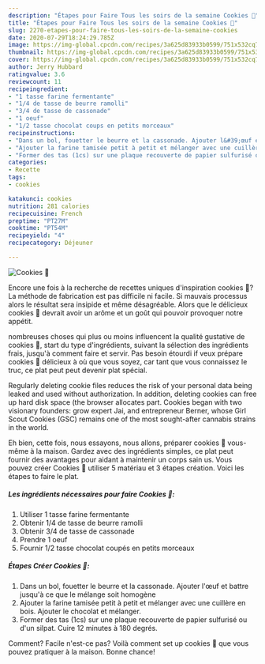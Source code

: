 ```yaml
---
description: "Étapes pour Faire Tous les soirs de la semaine Cookies 🍪"
title: "Étapes pour Faire Tous les soirs de la semaine Cookies 🍪"
slug: 2270-etapes-pour-faire-tous-les-soirs-de-la-semaine-cookies
date: 2020-07-29T18:24:29.785Z
image: https://img-global.cpcdn.com/recipes/3a625d83933b0599/751x532cq70/cookies-🍪-photo-principale-de-la-recette.jpg
thumbnail: https://img-global.cpcdn.com/recipes/3a625d83933b0599/751x532cq70/cookies-🍪-photo-principale-de-la-recette.jpg
cover: https://img-global.cpcdn.com/recipes/3a625d83933b0599/751x532cq70/cookies-🍪-photo-principale-de-la-recette.jpg
author: Jerry Hubbard
ratingvalue: 3.6
reviewcount: 11
recipeingredient:
- "1 tasse farine fermentante"
- "1/4 de tasse de beurre ramolli"
- "3/4 de tasse de cassonade"
- "1 oeuf"
- "1/2 tasse chocolat coups en petits morceaux"
recipeinstructions:
- "Dans un bol, fouetter le beurre et la cassonade. Ajouter l&#39;œuf et battre jusqu&#39;à ce que le mélange soit homogène"
- "Ajouter la farine tamisée petit à petit et mélanger avec une cuillère en bois. Ajouter le chocolat et mélanger."
- "Former des tas (1cs) sur une plaque recouverte de papier sulfurisé ou d&#39;un silpat. Cuire 12 minutes à 180 degrés."
categories:
- Recette
tags:
- cookies

katakunci: cookies 
nutrition: 281 calories
recipecuisine: French
preptime: "PT27M"
cooktime: "PT54M"
recipeyield: "4"
recipecategory: Déjeuner

---
```



![Cookies 🍪](https://img-global.cpcdn.com/recipes/3a625d83933b0599/751x532cq70/cookies-🍪-photo-principale-de-la-recette.jpg)

Encore une fois à la recherche de recettes uniques d'inspiration cookies 🍪? La méthode de fabrication est pas difficile ni facile. Si mauvais processus alors le résultat sera insipide et même désagréable. Alors que le délicieux cookies 🍪 devrait avoir un arôme et un goût qui pouvoir provoquer notre appétit.

nombreuses choses qui plus ou moins influencent la qualité gustative de cookies 🍪, start du type d'ingrédients, suivant la sélection des ingrédients frais, jusqu'à comment faire et servir. Pas besoin étourdi if veux prépare cookies 🍪 délicieux à où que vous soyez, car tant que vous connaissez le truc, ce plat peut peut devenir plat spécial.

Regularly deleting cookie files reduces the risk of your personal data being leaked and used without authorization. In addition, deleting cookies can free up hard disk space (the browser allocates part. Cookies began with two visionary founders: grow expert Jai, and entrepreneur Berner, whose Girl Scout Cookies (GSC) remains one of the most sought-after cannabis strains in the world.


Eh bien, cette fois, nous essayons, nous allons, préparer cookies 🍪 vous-même à la maison. Gardez avec des ingrédients simples, ce plat peut fournir des avantages pour aidant à maintenir un corps sain us. Vous pouvez créer Cookies 🍪 utiliser 5 matériau et 3 étapes création. Voici les étapes to faire le plat.

<!--inarticleads1-->

##### Les ingrédients nécessaires pour faire Cookies 🍪:

1. Utiliser 1 tasse farine fermentante
1. Obtenir 1/4 de tasse de beurre ramolli
1. Obtenir 3/4 de tasse de cassonade
1. Prendre 1 oeuf
1. Fournir 1/2 tasse chocolat coupés en petits morceaux




<!--inarticleads2-->

##### Étapes Créer Cookies 🍪:

1. Dans un bol, fouetter le beurre et la cassonade. Ajouter l&#39;œuf et battre jusqu&#39;à ce que le mélange soit homogène
1. Ajouter la farine tamisée petit à petit et mélanger avec une cuillère en bois. Ajouter le chocolat et mélanger.
1. Former des tas (1cs) sur une plaque recouverte de papier sulfurisé ou d&#39;un silpat. Cuire 12 minutes à 180 degrés.





Comment? Facile n'est-ce pas? Voilà comment set up cookies 🍪 que vous pouvez pratiquer à la maison. Bonne chance!
